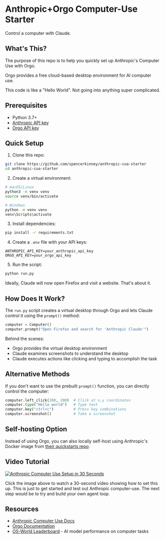 # Anthropic+Orgo Computer-Use Starter

Control a computer with Claude.

## What's This?

The purpose of this repo is to help you quickly set up Anthropic's Computer Use with Orgo.

Orgo provides a free cloud-based desktop environment for AI computer use.

This code is like a "Hello World". Not going into anything super complicated.

## Prerequisites

- Python 3.7+
- [Anthropic API key](https://console.anthropic.com/)
- [Orgo API key](https://orgo.ai/start)

## Quick Setup

1. Clone this repo:
```bash
git clone https://github.com/spencerkinney/anthropic-cua-starter
cd anthropic-cua-starter
```

2. Create a virtual environment:
```bash
# macOS/Linux
python3 -m venv venv
source venv/bin/activate

# Windows
python -m venv venv
venv\Scripts\activate
```

3. Install dependencies:
```bash
pip install -r requirements.txt
```

4. Create a `.env` file with your API keys:
```
ANTHROPIC_API_KEY=your_anthropic_api_key
ORGO_API_KEY=your_orgo_api_key
```

5. Run the script:
```bash
python run.py
```

Ideally, Claude will now open Firefox and visit a website. That's about it.

## How Does It Work?

The `run.py` script creates a virtual desktop through Orgo and lets Claude control it using the `prompt()` method:

```python
computer = Computer()
computer.prompt("Open Firefox and search for 'Anthropic Claude'")
```

Behind the scenes:
- Orgo provides the virtual desktop environment
- Claude examines screenshots to understand the desktop
- Claude executes actions like clicking and typing to accomplish the task

## Alternative Methods

If you don't want to use the prebuilt `prompt()` function, you can directly control the computer:

```python
computer.left_click(200, 200)  # Click at x,y coordinates
computer.type("Hello world")   # Type text
computer.key("ctrl+c")         # Press key combinations
computer.screenshot()          # Take a screenshot
```

## Self-hosting Option

Instead of using Orgo, you can also locally self-host using Anthropic's Docker image from [their quickstarts repo](https://github.com/anthropics/anthropic-quickstarts/tree/main/computer-use-demo).

## Video Tutorial

[![Anthropic Computer Use Setup in 30 Seconds](https://img.youtube.com/vi/JTbgxry--Fk/0.jpg)](https://www.youtube.com/watch?v=JTbgxry--Fk)

Click the image above to watch a 30-second video showing how to set this up. This is just to get started and test out Anthropic computer-use. The next step would be to try and build your own agent loop.

## Resources

- [Anthropic Computer Use Docs](https://docs.anthropic.com/en/docs/agents-and-tools/computer-use)
- [Orgo Documentation](https://docs.orgo.ai)
- [OS-World Leaderboard](https://os-world.github.io/) - AI model performance on computer tasks